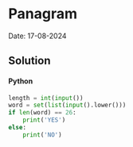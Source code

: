 
# Panagram

Date: 17-08-2024

## Solution
#### Python
```python
length = int(input())
word = set(list(input().lower()))
if len(word) == 26:
    print('YES')
else:
    print('NO')
```
        